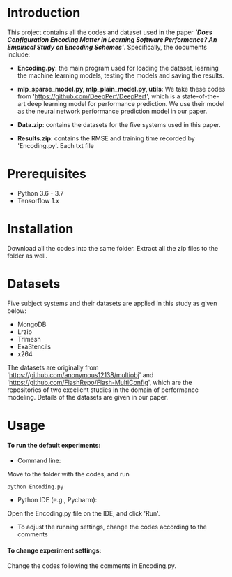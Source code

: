 # Introduction
This project contains all the codes and dataset used in the paper ***'Does Configuration Encoding Matter in Learning Software Performance? An Empirical Study on Encoding Schemes'***. Specifically, the documents include:

- **Encoding.py**: the main program used for loading the dataset, learning the machine learning models, testing the models and saving the results.

 - **mlp_sparse_model.py, mlp_plain_model.py, utils**: We take these codes from 'https://github.com/DeepPerf/DeepPerf', which is a state-of-the-art deep learning model for performance prediction. We use their model as the neural network performance prediction model in our paper.

 - **Data.zip**: contains the datasets for the five systems used in this paper.


 - **Results.zip**: contains the RMSE and training time recorded by 'Encoding.py'. 
Each txt file 

<!-- --- -->

# Prerequisites
 - Python 3.6 - 3.7
 - Tensorflow 1.x

<!-- --- -->

# Installation
Download all the codes into the same folder.
Extract all the zip files to the folder as well.

<!-- --- -->

# Datasets
Five subject systems and their datasets are applied in this study as given below:
 - MongoDB
 - Lrzip
 - Trimesh
 - ExaStencils
 - x264
 
The datasets are originally from 'https://github.com/anonymous12138/multiobj' and 'https://github.com/FlashRepo/Flash-MultiConfig',
which are the repositories of two excellent studies in the domain of performance modeling.
Details of the datasets are given in our paper.

<!-- --- -->

# Usage

#### To run the default experiments:
 - Command line: 

 Move to the folder with the codes, and run 
```
python Encoding.py
```

 - Python IDE (e.g., Pycharm): 

Open the Encoding.py file on the IDE, and click 'Run'.

 - To adjust the running settings, change the codes according to the comments 

#### To change experiment settings:
Change the codes following the comments in Encoding.py.
 
